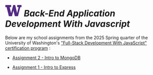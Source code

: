 # ![UW logo](UW.png) _Back-End Application Development With Javascript_

Below are my school assignments from the 2025 Spring quarter of the University of Washington's ["Full-Stack Development With JavaScript" certification program](https://www.pce.uw.edu/certificates/full-stack-development-with-javascript) :

* [Assignment 2 - Intro to MongoDB](./Class2/README.md)

* [Assignment 1 - Intro to Express](./Class1/README.md)
